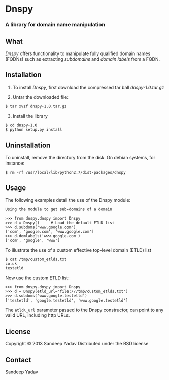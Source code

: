# Dnspy
### A library for domain name manipulation

What
----

_Dnspy_ offers functionality to manipulate fully qualified domain names (FQDNs) such as 
extracting _subdomains_ and _domain labels_ from a FQDN.

Installation
------------

1. To install _Dnspy_, first download the compressed tar ball _dnspy-1.0.tar.gz_

2. Untar the downloaded file:

```
$ tar xvzf dnspy-1.0.tar.gz
```

3. Install the library
```
$ cd dnspy-1.0
$ python setup.py install
```


Uninstallation
--------------

To uninstall, remove the directory from the disk. On debian systems, for instance:

```
$ rm -rf /usr/local/lib/python2.7/dist-packages/dnspy
```

Usage
-----

The following examples detail the use of the Dnspy module:

```
Using the module to get sub-domains of a domain

>>> from dnspy.dnspy import Dnspy
>>> d = Dnspy()		# Load the default ETLD list
>>> d.subdoms('www.google.com')
['com', 'google.com', 'www.google.com']
>>> d.domlabels('www.google.com')
['com', 'google', 'www']
```

To illustrate the use of a custom effective top-level domain (ETLD) list

```
$ cat /tmp/custom_etlds.txt
co.uk
testetld
```
Now use the custom ETLD list:
```
>>> from dnspy.dnspy import Dnspy
>>> d = Dnspy(etld_url='file:///tmp/custom_etlds.txt')
>>> d.subdoms('www.google.testetld')
['testetld', 'google.testetld', 'www.google.testetld']
```

The `etld\_url` parameter passed to the Dnspy constructor, can point to any
valid URL, including http URLs.

License
-------
Copyright &copy; 2013 Sandeep Yadav
Distributed under the BSD license

Contact
-------
Sandeep Yadav


